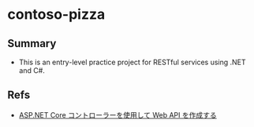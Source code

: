 # contoso-pizza

## Summary

- This is an entry-level practice project for RESTful services using .NET and C#.

## Refs

- [ASP.NET Core コントローラーを使用して Web API を作成する](https://learn.microsoft.com/ja-jp/training/modules/build-web-api-aspnet-core/?WT.mc_id=dotnet-35129-website)
